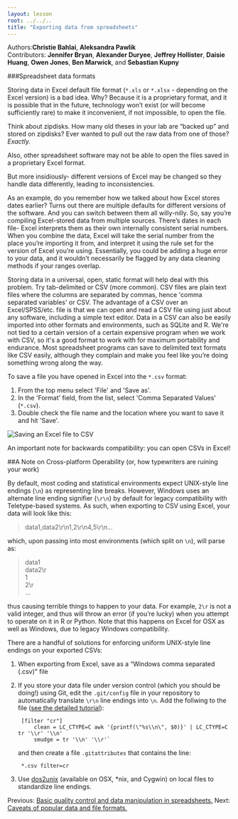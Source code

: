 ```yaml
---
layout: lesson
root: ../../..
title: "Exporting data from spreadsheets"
---
```



Authors:**Christie Bahlai**, **Aleksandra Pawlik**<br>
Contributors: **Jennifer Bryan**, **Alexander Duryee**, **Jeffrey Hollister**, **Daisie Huang**, **Owen Jones**, **Ben Marwick**, and **Sebastian Kupny**

###Spreadsheet data formats

Storing data in Excel default file format (`*.xls` or `*.xlsx` - depending on the Excel version) is a bad idea. Why? Because it is a proprietary format, and it is possible that in the future, technology won’t exist (or will become sufficiently rare)  to make it inconvenient, if not impossible, to open the file. 

Think about zipdisks. How many old theses in your lab are “backed up” and stored on zipdisks? Ever wanted to pull out the raw data from one of those?
*Exactly.*

Also, other spreadsheet software may not be able to open the files saved in a proprietary Excel format.

But more insidiously- different versions of Excel may be changed so they handle data differently, leading to inconsistencies.

As an example, do you remember how we talked about how Excel stores dates earlier? Turns out there are multiple defaults for different versions of the software. And you can switch between them all willy-nilly. So, say you’re compiling Excel-stored data from multiple sources. There’s dates in each file- Excel interprets them as their own internally consistent serial numbers. When you combine the data, Excel will take the serial number from the place you’re importing it from, and interpret it using the rule set for the version of Excel you’re using. Essentially, you could be adding a huge error to your data, and it wouldn’t necessarily be flagged by any data cleaning methods if your ranges overlap.

Storing data in a universal, open, static format will help deal with this problem. Try tab-delimited or CSV (more common). CSV files are plain text files where the columns are separated by commas, hence 'comma separated variables' or CSV. The advantage of a CSV over an Excel/SPSS/etc. file is that we can open and read a CSV file using just about any software, including a simple text editor. Data in a CSV can also be easily imported into other formats and environments, such as SQLite and R. We're not tied to a certain version of a certain expensive program when we work with CSV, so it's a good format to work with for maximum portability and endurance. Most spreadsheet programs can save to delimited text formats like CSV easily, although they complain and make you feel like you’re doing something wrong along the way.

To save a file you have opened in Excel into the `*.csv` format:

1. From the top menu select 'File' and 'Save as'.
2. In the 'Format' field, from the list, select 'Comma Separated Values' (`*.csv`).
3. Double check the file name and the location where you want to save it and hit 'Save'.

![Saving an Excel file to CSV](../../../img/excel-to-csv.png)

An important note for backwards compatibility: you can open CSVs in Excel!

##A Note on Cross-platform Operability
(or, how typewriters are ruining your work)

By default, most coding and statistical environments expect UNIX-style line endings (`\n`) as representing line breaks.  However, Windows uses an alternate line ending signifier (`\r\n`) by default for legacy compatibility with Teletype-based systems.  As such, when exporting to CSV using Excel, your data will look like this:

>data1,data2\r\n1,2\r\n4,5\r\n…

which, upon passing into most environments (which split on `\n`), will parse as:

>data1<br>
>data2\r<br>
>1<br>
>2\r<br>
>...

thus causing terrible things to happen to your data.  For example, `2\r` is not a valid integer, and thus will throw an error (if you’re lucky) when you attempt to operate on it in R or Python.  Note that this happens on Excel for OSX as well as Windows, due to legacy Windows compatibility.

There are a handful of solutions for enforcing uniform UNIX-style line endings on your exported CSVs:

1. When exporting from Excel, save as a “Windows comma separated (.csv)” file
2. If you store your data file under version control (which you should be doing!) using Git, edit the `.git/config` file in your repository to automatically translate `\r\n` line endings into `\n`.
Add the follwing to the file ([see the detailed tutorial](http://nicercode.github.io/blog/2013-04-30-excel-and-line-endings)):

		[filter "cr"]
    		clean = LC_CTYPE=C awk '{printf(\"%s\\n\", $0)}' | LC_CTYPE=C tr '\\r' '\\n'
    		smudge = tr '\\n' '\\r'` 
    
 	and then create a file `.gitattributes` that contains the line:
 
 		*.csv filter=cr
 
	
3. Use [dos2unix](http://dos2unix.sourceforge.net/) (available on OSX, *nix, and Cygwin) on local files to standardize line endings.


Previous: [Basic quality control and data manipulation in spreadsheets.](04-quality-control.html) Next: [Caveats of popular data and file formats.](06-data-formats-caveats.html)

